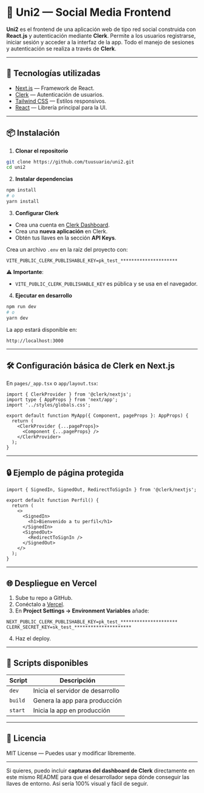 # 📱 Uni2 — Social Media Frontend

**Uni2** es el frontend de una aplicación web de tipo red social construida con **React.js** y autenticación mediante **Clerk**.
Permite a los usuarios registrarse, iniciar sesión y acceder a la interfaz de la app.
Todo el manejo de sesiones y autenticación se realiza a través de **Clerk**.

---

## 🚀 Tecnologías utilizadas

* [Next.js](https://nextjs.org/) — Framework de React.
* [Clerk](https://clerk.com/) — Autenticación de usuarios.
* [Tailwind CSS](https://tailwindcss.com/) — Estilos responsivos.
* [React](https://react.dev/) — Librería principal para la UI.

---

## 📦 Instalación

1. **Clonar el repositorio**

```bash
git clone https://github.com/tuusuario/uni2.git
cd uni2
```

2. **Instalar dependencias**

```bash
npm install
# o
yarn install
```

3. **Configurar Clerk**

* Crea una cuenta en [Clerk Dashboard](https://dashboard.clerk.com/).
* Crea una **nueva aplicación** en Clerk.
* Obtén tus llaves en la sección **API Keys**.

Crea un archivo `.env` en la raíz del proyecto con:

```env
VITE_PUBLIC_CLERK_PUBLISHABLE_KEY=pk_test_*********************

```

⚠️ **Importante**:

* `VITE_PUBLIC_CLERK_PUBLISHABLE_KEY` es pública y se usa en el navegador.


4. **Ejecutar en desarrollo**

```bash
npm run dev
# o
yarn dev
```

La app estará disponible en:

```
http://localhost:3000
```

---

## 🛠 Configuración básica de Clerk en Next.js

En `pages/_app.tsx` o `app/layout.tsx`:

```tsx
import { ClerkProvider } from '@clerk/nextjs';
import type { AppProps } from 'next/app';
import '../styles/globals.css';

export default function MyApp({ Component, pageProps }: AppProps) {
  return (
    <ClerkProvider {...pageProps}>
      <Component {...pageProps} />
    </ClerkProvider>
  );
}
```

---

## 🔒 Ejemplo de página protegida

```tsx
import { SignedIn, SignedOut, RedirectToSignIn } from '@clerk/nextjs';

export default function Perfil() {
  return (
    <>
      <SignedIn>
        <h1>Bienvenido a tu perfil</h1>
      </SignedIn>
      <SignedOut>
        <RedirectToSignIn />
      </SignedOut>
    </>
  );
}
```

---

## 🌐 Despliegue en Vercel

1. Sube tu repo a GitHub.
2. Conéctalo a [Vercel](https://vercel.com/).
3. En **Project Settings → Environment Variables** añade:

```
NEXT_PUBLIC_CLERK_PUBLISHABLE_KEY=pk_test_*********************
CLERK_SECRET_KEY=sk_test_*********************
```

4. Haz el deploy.

---

## 📌 Scripts disponibles

| Script  | Descripción                      |
| ------- | -------------------------------- |
| `dev`   | Inicia el servidor de desarrollo |
| `build` | Genera la app para producción    |
| `start` | Inicia la app en producción      |

---

## 📄 Licencia

MIT License — Puedes usar y modificar libremente.

---

Si quieres, puedo incluir **capturas del dashboard de Clerk** directamente en este mismo README para que el desarrollador sepa dónde conseguir las llaves de entorno. Así sería 100% visual y fácil de seguir.
